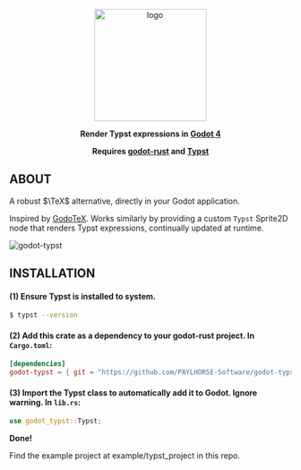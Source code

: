 <p align="center">
<img src="https://github.com/paylhorse/godot-typst/assets/74363924/61433620-8126-46a4-8deb-39c7eac1c5f1" alt="logo" width="200"/>
</p>
<p align="center">
<b>Render Typst expressions in <a href="https://github.com/godotengine/godot">Godot 4</a></b>
</p>
<p align="center">
<b>Requires <a href="https://github.com/godot-rust/gdext">godot-rust</a> and <a href="https://github.com/typst/typst">Typst</a></b>
</p>

## ABOUT
A robust $\TeX$ alternative, directly in your Godot application.

Inspired by [GodoTeX](https://github.com/file-acomplaint/GodoTeX). Works similarly by providing a custom ``Typst`` Sprite2D node that renders Typst expressions, continually updated at runtime.

![godot-typst](https://github.com/PAYLHORSE-Software/godot-typst/assets/74363924/a1a0af08-8725-4c7d-8a80-f3adc60fd132)

## INSTALLATION
#### (1) Ensure Typst is installed to system.
```bash
$ typst --version
```
#### (2) Add this crate as a dependency to your godot-rust project. In ``Cargo.toml``:

```toml
[dependencies]
godot-typst = { git = "https://github.com/PAYLHORSE-Software/godot-typst" }
```
#### (3) Import the Typst class to automatically add it to Godot. Ignore warning. In ``lib.rs``:

```rs
use godot_typst::Typst;
```

**Done!**

Find the example project at example/typst_project in this repo.
